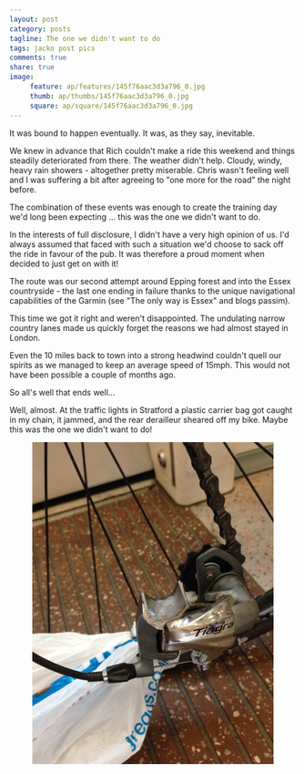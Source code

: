 ```yaml
---
layout: post
category: posts
tagline: The one we didn't want to do
tags: jacko post pics
comments: true
share: true
image: 
     feature: ap/features/145f76aac3d3a796_0.jpg
     thumb: ap/thumbs/145f76aac3d3a796_0.jpg
     square: ap/square/145f76aac3d3a796_0.jpg
---
```

It was bound to happen eventually. It was, as they say, inevitable.

We knew in advance that Rich couldn't make a ride this weekend and things steadily deteriorated from there. The weather didn't help. Cloudy, windy, heavy rain showers - altogether pretty miserable. Chris wasn't feeling well and I was suffering a bit after agreeing to "one more for the road" the night before. 

The combination of these events was enough to create the training day we'd long been expecting ... this was the one we didn't want to do.

In the interests of full disclosure, I didn't have a very high opinion of us. I'd always assumed that faced with such a situation we'd choose to sack off the ride in favour of the pub. It was therefore a proud moment when decided to just get on with it!

The route was our second attempt around Epping forest and into the Essex countryside - the last one ending in failure thanks to the unique navigational capabilities of the Garmin (see "The only way is Essex" and blogs passim). 

This time we got it right and weren't disappointed. The undulating narrow country lanes made us quickly forget the reasons we had almost stayed in London. 

Even the 10 miles back to town into a strong headwind couldn't quell our spirits as we managed to keep an average speed of 15mph. This would not have been possible a couple of months ago.

So all's well that ends well...

Well, almost. At the traffic lights in Stratford a plastic carrier bag got caught in my chain, it jammed, and the rear derailleur sheared off my bike. Maybe this was the one we didn't want to do!


<figure>
<a href="/images/ap/standard/145f76aac3d3a796_1.jpg">
<img src="/images/ap/standard/145f76aac3d3a796_1.jpg">
</a></figure>
